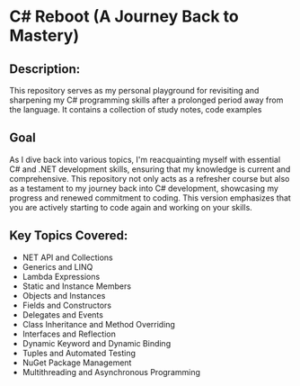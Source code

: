# C# Reboot (A Journey Back to Mastery)

## Description:

This repository serves as my personal playground for revisiting and sharpening my C# programming skills after a prolonged period away from the language. 
It contains a collection of study notes, code examples

## Goal

As I dive back into various topics, I'm reacquainting myself with essential C# and .NET development skills, 
ensuring that my knowledge is current and comprehensive. 
This repository not only acts as a refresher course but also as a testament to my journey back into C# development, 
showcasing my progress and renewed commitment to coding. 
This version emphasizes that you are actively starting to code again and working on your skills.

## Key Topics Covered:

* NET API and Collections
* Generics and LINQ
* Lambda Expressions
* Static and Instance Members
* Objects and Instances
* Fields and Constructors
* Delegates and Events
* Class Inheritance and Method Overriding
* Interfaces and Reflection
* Dynamic Keyword and Dynamic Binding
* Tuples and Automated Testing
* NuGet Package Management
* Multithreading and Asynchronous Programming
